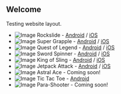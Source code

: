 ## Welcome

Testing website layout.

- ![Image](assets/images/rockslideicon.png) Rockslide - [Android](http://www.rockslidegame.com) / [iOS](http://www.rockslideios.com)
- ![Image](assets/images/supergrappleicon.png) Super Grapple - [Android](http://www.supergrapple.com) / [iOS](http://www.supergrappleios.com)
- ![Image](assets/images/questoflegendicon.png) Quest of Legend - [Android](http://questoflegendgame.com/) / [iOS](http://questoflegendios.com/)
- ![Image](assets/images/swordspinnericon.png) Sword Spinner - [Android](http://swordspinner.com/) / [iOS](http://swordspinnerios.com/)
- ![Image](assets/images/kingofslingicon.png) King of Sling - [Android](http://kingofslinggame.com/) / [iOS](http://kingofslingios.com/)
- ![Image](assets/images/jetpackattackicon.png) Jetpack Attack - [Android](http://jetpackattackgame.com/) / [iOS](http://jetpackattackios.com/)
- ![Image](assets/images/astralaceicon.png) Astral Ace - Coming soon!
- ![Image](assets/images/tictactoeicon.png) Tic Tac Toe - [Android](https://tictactoedownload.com/)
- ![Image](assets/images/parashootericon.png) Para-Shooter - Coming soon!